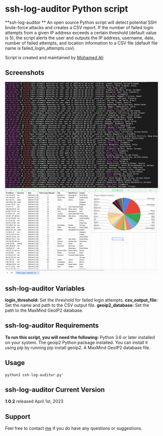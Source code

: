 ﻿# ssh-log-auditor Python script

**ssh-log-auditor ** An open source Python script will detect potential SSH brute-force attacks and creates a CSV report. If the number of failed login attempts from a given IP address exceeds a certain threshold (default value is 5), the script alerts the user and outputs the IP address, username, date, number of failed attempts, and location information to a CSV file (default file name is failed_login_attempts.csv).

Script is created and maintained by [Mohamed Ali](https://twitter.com/MohamedNab1l)

## Screenshots

![Script in action](Screenshot%202023-04-01%20010551.png)
![Example output report](Screenshot%202023-04-01%20011057.png)

## ssh-log-auditor Variables

**login_threshold:** Set the threshold for failed login attempts.
**csv_output_file:** Set the name and path to the CSV output file.
**geoip2_database:** Set the path to the MaxMind GeoIP2 database.

## ssh-log-auditor Requirements

**To run this script, you will need the following:**
Python 3.6 or later installed on your system.
The geoip2 Python package installed. You can install it using pip by running pip install geoip2.
A MaxMind GeoIP2 database file.


## Usage

`python3 ssh-log-auditor.py'`

## ssh-log-auditor Current Version

**1.0.2** released April 1st, 2023

## Support

Feel free to contact [me](https://twitter.com/MohamedNab1l) if you do have any questions or suggestions.


